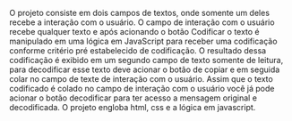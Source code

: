 O projeto consiste em dois campos de textos, onde somente um deles recebe a interação com o usuário.
O campo de interação com o usuário recebe qualquer texto e após acionando o botão Codificar o texto é manipulado em uma lógica em JavaScript para receber uma codificação conforme critério pré estabelecido de codificação.
O resultado dessa codificação é exibido em um segundo campo de texto somente de leitura, para decodificar esse texto deve acionar o botão de copiar e em seguida colar no campo de texte de interação com o usuário.
Assim que o texto codificado é colado no campo de interação com o usuário você já pode acionar o botão decodificar para ter acesso a mensagem original e decodificada.
O projeto engloba html, css e a lógica em javascript.
